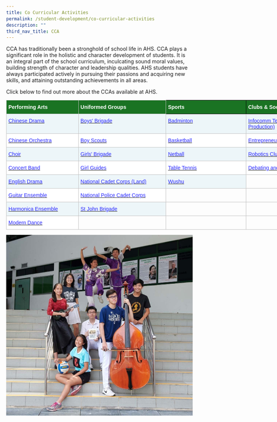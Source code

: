 ```yaml
---
title: Co Curricular Activities
permalink: /student-development/co-curricular-activities
description: ""
third_nav_title: CCA
---
```

CCA has traditionally been a stronghold of school life in AHS. CCA plays a significant role in the holistic and character development of students. It is an integral part of the school curriculum, inculcating sound moral values, building strength of character and leadership qualities. AHS students have always participated actively in pursuing their passions and acquiring new skills, and attaining outstanding achievements in all areas. 

Click below to find out more about the CCAs available at AHS.

<table style="border-collapse:collapse;border-spacing:0;table-layout: fixed; width: 898px" class="tg"><colgroup><col style="width: 195.007812px"><col style="width: 237.003906px"><col style="width: 217.003906px"><col style="width: 249.003906px"></colgroup><thead><tr><th style="background-color:#1A7323;border-color:#c0c0c0;border-style:solid;border-width:1px;color:#FFF;font-family:Arial, sans-serif;font-size:14px;font-weight:bold;overflow:hidden;padding:10px 5px;text-align:left;vertical-align:top;word-break:normal"><span style="font-weight:bold;color:#FFF;background-color:#1A7323">Performing Arts</span></th><th style="background-color:#1A7323;border-color:#c0c0c0;border-style:solid;border-width:1px;color:#FFF;font-family:Arial, sans-serif;font-size:14px;font-weight:bold;overflow:hidden;padding:10px 5px;text-align:left;vertical-align:top;word-break:normal"><span style="font-weight:bold;color:#FFF;background-color:#1A7323">Uniformed Groups</span></th><th style="background-color:#1A7323;border-color:black;border-style:solid;border-width:1px;color:#FFF;font-family:Arial, sans-serif;font-size:14px;font-weight:bold;overflow:hidden;padding:10px 5px;text-align:left;vertical-align:top;word-break:normal"><span style="font-weight:bold;color:#FFF;background-color:#1A7323">Sports</span></th><th style="background-color:#1A7323;border-color:black;border-style:solid;border-width:1px;color:#FFF;font-family:Arial, sans-serif;font-size:14px;font-weight:bold;overflow:hidden;padding:10px 5px;text-align:left;vertical-align:top;word-break:normal"><span style="font-weight:bold;color:#FFF;background-color:#1A7323">Clubs &amp; Societies</span></th></tr></thead><tbody><tr><td style="background-color:#EDF6F9;border-color:#c0c0c0;border-style:solid;border-width:1px;color:#2828FF;font-family:Arial, sans-serif;font-size:14px;overflow:hidden;padding:10px 5px;text-align:left;vertical-align:top;word-break:normal"><a href="https://anglicanhigh.moe.edu.sg/student-development/co-curricular-activities/performing-arts-groups/chinese-drama"><span style="font-weight:400;text-decoration:none;color:#2828FF">Chinese Drama</span></a><br></td><td style="background-color:#EDF6F9;border-color:#c0c0c0;border-style:solid;border-width:1px;color:#2828FF;font-family:Arial, sans-serif;font-size:14px;overflow:hidden;padding:10px 5px;text-align:left;vertical-align:top;word-break:normal"><a href="https://anglicanhigh.moe.edu.sg/student-development/co-curricular-activities/uniformed-groups/boys-brigade"><span style="font-weight:400;text-decoration:none;color:#2828FF">Boys' Brigade</span></a><br></td><td style="background-color:#EDF6F9;border-color:#c0c0c0;border-style:solid;border-width:1px;color:#2828FF;font-family:Arial, sans-serif;font-size:14px;overflow:hidden;padding:10px 5px;text-align:left;vertical-align:top;word-break:normal"><a href="https://anglicanhigh.moe.edu.sg/student-development/co-curricular-activities/sports/badminton"><span style="font-weight:400;text-decoration:none;color:#2828FF">Badminton</span></a><br></td><td style="background-color:#EDF6F9;border-color:#c0c0c0;border-style:solid;border-width:1px;color:#2828FF;font-family:Arial, sans-serif;font-size:14px;overflow:hidden;padding:10px 5px;text-align:left;vertical-align:top;word-break:normal"><a href="http://anglicanhigh.moe.edu.sg/student-development/co-curricular-activities/clubs-and-societies/infocomm-technology-media-production"><span style="font-weight:400;text-decoration:none;color:#2828FF">Infocomm Technology (Media Production)</span></a><br></td></tr><tr><td style="background-color:#FFF;border-color:#c0c0c0;border-style:solid;border-width:1px;color:#2828FF;font-family:Arial, sans-serif;font-size:14px;overflow:hidden;padding:10px 5px;text-align:left;vertical-align:top;word-break:normal"><a href="https://anglicanhigh.moe.edu.sg/student-development/co-curricular-activities/performing-arts-groups/chinese-orchestra"><span style="font-weight:400;text-decoration:none;color:#2828FF">Chinese Orchestra</span></a><br></td><td style="background-color:#FFF;border-color:#c0c0c0;border-style:solid;border-width:1px;color:#2828FF;font-family:Arial, sans-serif;font-size:14px;overflow:hidden;padding:10px 5px;text-align:left;vertical-align:top;word-break:normal"><a href="https://anglicanhigh.moe.edu.sg/student-development/co-curricular-activities/uniformed-groups/boy-scouts"><span style="font-weight:400;text-decoration:none;color:#2828FF">Boy Scouts</span></a><br></td><td style="background-color:#FFF;border-color:#c0c0c0;border-style:solid;border-width:1px;color:#2828FF;font-family:Arial, sans-serif;font-size:14px;overflow:hidden;padding:10px 5px;text-align:left;vertical-align:top;word-break:normal"><a href="https://anglicanhigh.moe.edu.sg/student-development/co-curricular-activities/sports/basketball"><span style="font-weight:400;text-decoration:none;color:#2828FF">Basketball</span></a><br></td><td style="background-color:#FFF;border-color:#c0c0c0;border-style:solid;border-width:1px;color:#2828FF;font-family:Arial, sans-serif;font-size:14px;overflow:hidden;padding:10px 5px;text-align:left;vertical-align:top;word-break:normal"><a href="http://anglicanhigh.moe.edu.sg/student-development/co-curricular-activities/clubs-and-societies/entrepreneurship"><span style="font-weight:400;text-decoration:none;color:#2828FF">Entrepreneurship</span></a></td></tr><tr><td style="background-color:#EDF6F9;border-color:#c0c0c0;border-style:solid;border-width:1px;color:#2828FF;font-family:Arial, sans-serif;font-size:14px;overflow:hidden;padding:10px 5px;text-align:left;vertical-align:top;word-break:normal"><a href="https://anglicanhigh.moe.edu.sg/student-development/co-curricular-activities/performing-arts-groups/choir"><span style="font-weight:400;text-decoration:none;color:#2828FF">Choir</span></a></td><td style="background-color:#EDF6F9;border-color:#c0c0c0;border-style:solid;border-width:1px;color:#2828FF;font-family:Arial, sans-serif;font-size:14px;overflow:hidden;padding:10px 5px;text-align:left;vertical-align:top;word-break:normal"><a href="https://anglicanhigh.moe.edu.sg/student-development/co-curricular-activities/uniformed-groups/girls-brigade"><span style="font-weight:400;text-decoration:none;color:#2828FF">Girls' Brigade</span></a><br></td><td style="background-color:#EDF6F9;border-color:#c0c0c0;border-style:solid;border-width:1px;color:#2828FF;font-family:Arial, sans-serif;font-size:14px;overflow:hidden;padding:10px 5px;text-align:left;vertical-align:top;word-break:normal"><a href="https://anglicanhigh.moe.edu.sg/student-development/co-curricular-activities/sports/netball"><span style="font-weight:400;text-decoration:none;color:#2828FF">Netball</span></a><span style="color:#222;background-color:#EDF6F9"> </span></td><td style="background-color:#EDF6F9;border-color:#c0c0c0;border-style:solid;border-width:1px;color:#2828FF;font-family:Arial, sans-serif;font-size:14px;overflow:hidden;padding:10px 5px;text-align:left;vertical-align:top;word-break:normal"><a href="https://anglicanhigh.moe.edu.sg/student-development/co-curricular-activities/clubs-and-societies/robotics-club"><span style="font-weight:400;text-decoration:none;color:#2828FF">Robotics Club</span></a><span style="color:#222;background-color:#EDF6F9"> </span></td></tr><tr><td style="background-color:#FFF;border-color:#c0c0c0;border-style:solid;border-width:1px;color:#2828FF;font-family:Arial, sans-serif;font-size:14px;overflow:hidden;padding:10px 5px;text-align:left;vertical-align:top;word-break:normal"><a href="https://anglicanhigh.moe.edu.sg/student-development/co-curricular-activities/performing-arts-groups/concert-band"><span style="font-weight:400;text-decoration:none;color:#2828FF">Concert Band</span></a></td><td style="background-color:#FFF;border-color:#c0c0c0;border-style:solid;border-width:1px;color:#2828FF;font-family:Arial, sans-serif;font-size:14px;overflow:hidden;padding:10px 5px;text-align:left;vertical-align:top;word-break:normal"><a href="https://anglicanhigh.moe.edu.sg/student-development/co-curricular-activities/uniformed-groups/girl-guides"><span style="font-weight:400;text-decoration:none;color:#2828FF">Girl Guides</span></a><span style="color:#222;background-color:#FFF"> </span></td><td style="background-color:#FFF;border-color:#c0c0c0;border-style:solid;border-width:1px;color:#2828FF;font-family:Arial, sans-serif;font-size:14px;overflow:hidden;padding:10px 5px;text-align:left;vertical-align:top;word-break:normal"><a href="https://anglicanhigh.moe.edu.sg/student-development/co-curricular-activities/sports/table-tennis"><span style="font-weight:400;text-decoration:none;color:#2828FF">Table Tennis</span></a><span style="color:#222;background-color:#FFF"> </span></td><td style="background-color:#FFF;border-color:#c0c0c0;border-style:solid;border-width:1px;color:#2828FF;font-family:Arial, sans-serif;font-size:14px;overflow:hidden;padding:10px 5px;text-align:left;vertical-align:top;word-break:normal"><a href="http://anglicanhigh.moe.edu.sg/student-development/co-curricular-activities/clubs-and-societies/debating-and-public-speaking"><span style="font-weight:400;text-decoration:none;color:#2828FF">Debating and Public Speaking</span></a><span style="color:#222;background-color:#FFF"> </span></td></tr><tr><td style="background-color:#EDF6F9;border-color:#c0c0c0;border-style:solid;border-width:1px;color:#2828FF;font-family:Arial, sans-serif;font-size:14px;overflow:hidden;padding:10px 5px;text-align:left;vertical-align:top;word-break:normal"><a href="https://anglicanhigh.moe.edu.sg/student-development/co-curricular-activities/performing-arts-groups/english-drama"><span style="font-weight:400;text-decoration:none;color:#2828FF">English Drama</span></a><span style="color:#222;background-color:#EDF6F9"> </span></td><td style="background-color:#EDF6F9;border-color:#c0c0c0;border-style:solid;border-width:1px;color:#2828FF;font-family:Arial, sans-serif;font-size:14px;overflow:hidden;padding:10px 5px;text-align:left;vertical-align:top;word-break:normal"><a href="https://anglicanhigh.moe.edu.sg/student-development/co-curricular-activities/uniformed-groups/ncc-land"><span style="font-weight:400;text-decoration:none;color:#2828FF">National Cadet Corps (Land)</span></a><span style="color:#222;background-color:#EDF6F9"> </span></td><td style="background-color:#EDF6F9;border-color:#c0c0c0;border-style:solid;border-width:1px;color:#2828FF;font-family:Arial, sans-serif;font-size:14px;overflow:hidden;padding:10px 5px;text-align:left;vertical-align:top;word-break:normal"><a href="https://anglicanhigh.moe.edu.sg/student-development/co-curricular-activities/sports/wushu"><span style="font-weight:400;text-decoration:none;color:#2828FF">Wushu</span></a><span style="color:#222;background-color:#EDF6F9"> </span></td><td style="border-color:#c0c0c0;border-style:solid;border-width:1px;font-family:Arial, sans-serif;font-size:14px;overflow:hidden;padding:10px 5px;text-align:left;vertical-align:top;word-break:normal"></td></tr><tr><td style="background-color:#FFF;border-color:#c0c0c0;border-style:solid;border-width:1px;color:#2828FF;font-family:Arial, sans-serif;font-size:14px;overflow:hidden;padding:10px 5px;text-align:left;vertical-align:top;word-break:normal"><a href="https://anglicanhigh.moe.edu.sg/student-development/co-curricular-activities/performing-arts-groups/guitar-ensemble"><span style="font-weight:400;text-decoration:none;color:#2828FF">Guitar Ensemble</span></a></td><td style="background-color:#FFF;border-color:#c0c0c0;border-style:solid;border-width:1px;color:#2828FF;font-family:Arial, sans-serif;font-size:14px;overflow:hidden;padding:10px 5px;text-align:left;vertical-align:top;word-break:normal"><a href="https://anglicanhigh.moe.edu.sg/student-development/co-curricular-activities/uniformed-groups/npcc"><span style="font-weight:400;text-decoration:none;color:#2828FF">National Police Cadet Corps</span></a><span style="color:#222;background-color:#FFF"> </span></td><td style="border-color:#c0c0c0;border-style:solid;border-width:1px;font-family:Arial, sans-serif;font-size:14px;overflow:hidden;padding:10px 5px;text-align:left;vertical-align:top;word-break:normal"></td><td style="border-color:#c0c0c0;border-style:solid;border-width:1px;font-family:Arial, sans-serif;font-size:14px;overflow:hidden;padding:10px 5px;text-align:left;vertical-align:top;word-break:normal"></td></tr><tr><td style="background-color:#EDF6F9;border-color:#c0c0c0;border-style:solid;border-width:1px;color:#2828FF;font-family:Arial, sans-serif;font-size:14px;overflow:hidden;padding:10px 5px;text-align:left;vertical-align:top;word-break:normal"><a href="https://anglicanhigh.moe.edu.sg/student-development/co-curricular-activities/performing-arts-groups/harmonica-orchestra"><span style="font-weight:400;text-decoration:none;color:#2828FF">Harmonica Ensemble</span></a><span style="color:#222;background-color:#EDF6F9"> </span></td><td style="background-color:#EDF6F9;border-color:#c0c0c0;border-style:solid;border-width:1px;color:#2828FF;font-family:Arial, sans-serif;font-size:14px;overflow:hidden;padding:10px 5px;text-align:left;vertical-align:top;word-break:normal"><a href="https://anglicanhigh.moe.edu.sg/student-development/co-curricular-activities/uniformed-groups/st-john-brigade"><span style="font-weight:400;text-decoration:none;color:#2828FF">St John Brigade</span></a><span style="color:#222;background-color:#EDF6F9"> </span></td><td style="border-color:#c0c0c0;border-style:solid;border-width:1px;font-family:Arial, sans-serif;font-size:14px;overflow:hidden;padding:10px 5px;text-align:left;vertical-align:top;word-break:normal"></td><td style="border-color:#c0c0c0;border-style:solid;border-width:1px;font-family:Arial, sans-serif;font-size:14px;overflow:hidden;padding:10px 5px;text-align:left;vertical-align:top;word-break:normal"></td></tr><tr><td style="background-color:#FFF;border-color:#c0c0c0;border-style:solid;border-width:1px;color:#2828FF;font-family:Arial, sans-serif;font-size:14px;overflow:hidden;padding:10px 5px;text-align:left;vertical-align:top;word-break:normal"><a href="http://anglicanhigh.moe.edu.sg/student-development/co-curricular-activities/performing-arts-groups/modern-dance"><span style="font-weight:400;text-decoration:none;color:#2828FF">Modern Dance</span></a><span style="color:#222;background-color:#FFF"> </span></td><td style="border-color:#c0c0c0;border-style:solid;border-width:1px;font-family:Arial, sans-serif;font-size:14px;overflow:hidden;padding:10px 5px;text-align:left;vertical-align:top;word-break:normal"></td><td style="border-color:#c0c0c0;border-style:solid;border-width:1px;font-family:Arial, sans-serif;font-size:14px;overflow:hidden;padding:10px 5px;text-align:left;vertical-align:top;word-break:normal"></td><td style="border-color:#c0c0c0;border-style:solid;border-width:1px;font-family:Arial, sans-serif;font-size:14px;overflow:hidden;padding:10px 5px;text-align:left;vertical-align:top;word-break:normal"></td></tr></tbody></table>

![cca](/images/CCA.jpg)